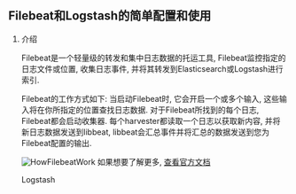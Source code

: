 ## Filebeat和Logstash的简单配置和使用

1. 介绍

   Filebeat是一个轻量级的转发和集中日志数据的托运工具, Filebeat监控指定的日志文件或位置, 收集日志事件, 并将其转发到Elasticsearch或Logstash进行索引. 

   Filebeat的工作方式如下: 当启动Filebeat时, 它会开启一个或多个输入, 这些输入将在你所指定的位置查找日志数据. 对于Filebeat所找到的每个日志, Filebeat都会启动收集器. 每个harvester都读取一个日志以获取新内容, 并将新日志数据发送到libbeat, libbeat会汇总事件并将汇总的数据发送到您为Filebeat配置的输出. 
   
   ![HowFilebeatWork](https://github.com/unknown-admin/document/blob/master/images/filebeat.png)
   如果想要了解更多, [查看官方文档](https://www.elastic.co/guide/en/beats/filebeat/current/index.html)
   
   Logstash


   